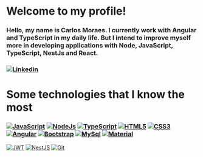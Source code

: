# Welcome to my profile!

### Hello, my name is Carlos Moraes. I currently work with Angular and TypeScript in my daily life. But I intend to improve myself more in developing applications with Node, JavaScript, TypeScript, NestJs and React.

### [![Linkedin](https://img.shields.io/badge/LinkedIn-0077B5?style=for-the-badge&logo=linkedin&logoColor=white)](https://www.linkedin.com/in/carlos--moraes/)


# Some technologies that I know the most


### [![JavaScript](https://img.shields.io/badge/JavaScript-F7DF1E?style=for-the-badge&logo=javascript&logoColor=black)](https://www.javascript.com/) [![NodeJs](https://img.shields.io/badge/Node.js-43853D?style=for-the-badge&logo=node.js&logoColor=white)](https://nodejs.org/en/) [![TypeScript](https://img.shields.io/badge/TypeScript-007ACC?style=for-the-badge&logo=typescript&logoColor=white)](https://www.typescriptlang.org/) [![HTML5](https://img.shields.io/badge/HTML5-E34F26?style=for-the-badge&logo=html5&logoColor=white)](https://developer.mozilla.org/pt-BR/docs/Web/HTML) [![CSS3](https://img.shields.io/badge/CSS3-1572B6?style=for-the-badge&logo=css3&logoColor=white)](https://www.w3schools.com/css/)  [![Angular](https://img.shields.io/badge/Angular-DD0031?style=for-the-badge&logo=angular&logoColor=white)](https://angular.io/)  [![Bootstrap](https://img.shields.io/badge/Bootstrap-563D7C?style=for-the-badge&logo=bootstrap&logoColor=white)](https://getbootstrap.com/) [![MySql](https://img.shields.io/badge/MySQL-00000F?style=for-the-badge&logo=mysql&logoColor=white)](https://www.mysql.com/) [![Material](https://img.shields.io/badge/Material--UI-0081CB?style=for-the-badge&logo=material-ui&logoColor=white)](https://material.angular.io/)
[![JWT](https://img.shields.io/badge/JWT-black?style=for-the-badge&logo=JSON%20web%20tokens)]() [![NestJS](https://img.shields.io/badge/nestjs-%23E0234E.svg?style=for-the-badge&logo=nestjs&logoColor=white)]() [![Git](https://img.shields.io/badge/git-%23F05033.svg?style=for-the-badge&logo=git&logoColor=white)]() 



